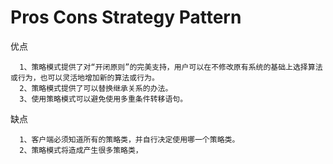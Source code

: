# Pros Cons Strategy Pattern

优点

      1、策略模式提供了对“开闭原则”的完美支持，用户可以在不修改原有系统的基础上选择算法或行为，也可以灵活地增加新的算法或行为。
      2、策略模式提供了可以替换继承关系的办法。
      3、使用策略模式可以避免使用多重条件转移语句。

缺点

      1、客户端必须知道所有的策略类，并自行决定使用哪一个策略类。
      2、策略模式将造成产生很多策略类，

